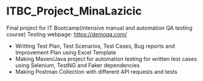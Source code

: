 # ITBC_Project_MinaLazicic
Final project for IT Bootcamp(intensive manual and automation QA testing course)
Testing webpage: https://demoqa.com/
- Writting Test Plan, Test Scenarios, Test Cases, Bug reports and Improvement Plan using Excel Template
- Making Maven/Java project for automation testing for written test cases using Selenium, TestNG and Faker dependencies
- Making Postman Collection with different API requests and tests


